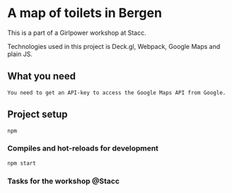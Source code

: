 # A map of toilets in Bergen

This is a part of a Girlpower workshop at Stacc. 

Technologies used in this project is Deck.gl, Webpack, Google Maps and plain JS.


## What you need
```
You need to get an API-key to access the Google Maps API from Google.
```

## Project setup
```
npm
```

### Compiles and hot-reloads for development
```
npm start
```

### Tasks for the workshop @Stacc

